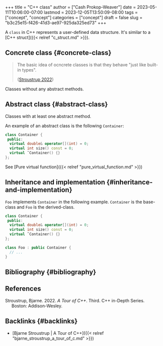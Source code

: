 +++
title = "C++ class"
author = ["Cash Prokop-Weaver"]
date = 2023-05-11T10:06:00-07:00
lastmod = 2023-12-05T13:50:09-08:00
tags = ["concept", "concept"]
categories = ["concept"]
draft = false
slug = "b3c25e15-f426-41d3-ae97-925da325ed73"
+++

A `class` in C++ represents a user-defined data structure. It's similar to a [C++ struct]({{< relref "c_struct.md" >}}).


## Concrete class {#concrete-class}

> The basic idea of ocncrete classes is that they behave "just like built-in types".
>
> (<a href="#citeproc_bib_item_1">Stroustrup 2022</a>)

Classes without any abstract methods.


## Abstract class {#abstract-class}

Classes with at least one abstract method.

An example of an abstract class is the following `Container`:

```C++
class Container {
 public:
  virtual double& operator[](int) = 0;
  virtual int size() const = 0;
  virtual ˜Container() {}
};
```

See [Pure virtual function]({{< relref "pure_virtual_function.md" >}})


## Inheritance and implementation {#inheritance-and-implementation}

`Foo` implements `Container` in the following example. `Container` is the base-class and `Foo` is the derived-class.

```C++
class Container {
 public:
  virtual double& operator[](int) = 0;
  virtual int size() const = 0;
  virtual ˜Container() {}
};

class Foo : public Container {
  // ...
}
```


## Bibliography {#bibliography}

## References

<style>.csl-entry{text-indent: -1.5em; margin-left: 1.5em;}</style><div class="csl-bib-body">
  <div class="csl-entry"><a id="citeproc_bib_item_1"></a>Stroustrup, Bjarne. 2022. <i>A Tour of C++</i>. Third. C++ in-Depth Series. Boston: Addison-Wesley.</div>
</div>


## Backlinks {#backlinks}

-   [Bjarne Stroustrup | A Tour of C++]({{< relref "bjarne_stroustrup_a_tour_of_c.md" >}})

